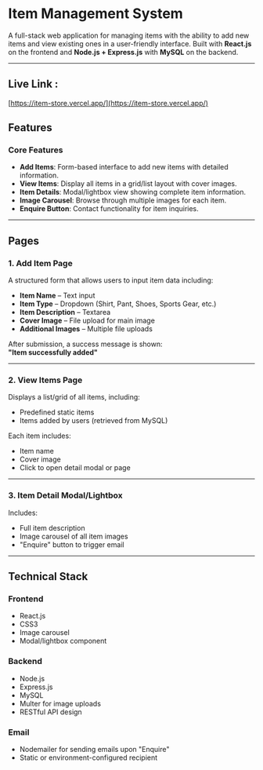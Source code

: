 # Item Management System

A full-stack web application for managing items with the ability to add new items and view existing ones in a user-friendly interface. Built with **React.js** on the frontend and **Node.js + Express.js** with **MySQL** on the backend.

---
## Live Link : 
[https://item-store.vercel.app/](https://item-store.vercel.app/)
## Features

### Core Features

- **Add Items**: Form-based interface to add new items with detailed information.
- **View Items**: Display all items in a grid/list layout with cover images.
- **Item Details**: Modal/lightbox view showing complete item information.
- **Image Carousel**: Browse through multiple images for each item.
- **Enquire Button**: Contact functionality for item inquiries.

---

## Pages

### 1. Add Item Page

A structured form that allows users to input item data including:

- **Item Name** – Text input
- **Item Type** – Dropdown (Shirt, Pant, Shoes, Sports Gear, etc.)
- **Item Description** – Textarea
- **Cover Image** – File upload for main image
- **Additional Images** – Multiple file uploads

After submission, a success message is shown:  
**"Item successfully added"**

---

### 2. View Items Page

Displays a list/grid of all items, including:

- Predefined static items
- Items added by users (retrieved from MySQL)

Each item includes:

- Item name
- Cover image
- Click to open detail modal or page

---

### 3. Item Detail Modal/Lightbox

Includes:

- Full item description
- Image carousel of all item images
- "Enquire" button to trigger email  

---

## Technical Stack

### Frontend

- React.js  
- CSS3 
- Image carousel 
- Modal/lightbox component

### Backend

- Node.js
- Express.js
- MySQL 
- Multer for image uploads
- RESTful API design

### Email 

- Nodemailer for sending emails upon "Enquire"
- Static or environment-configured recipient





